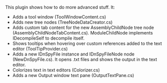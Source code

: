 
This plugin shows how to do more advanced stuff. It:

- Adds a tool window (ToolWindowContent.cs)
- Adds new tree nodes (TreeNodeDataCreator.cs)
- Adds custom tab content for the new AssemblyChildNode tree node (AssemblyChildNodeTabContent.cs). ModuleChildNode implements IDecompileSelf to decompile itself.
- Shows tooltips when hovering over custom references added to the text editor (ToolTipProvider.cs)
- Adds a new IDnSpyFile instance and IDnSpyFileNode node (NewDnSpyFile.cs). It opens .txt files and shows the output in the text editor.
- Colorizes text in text editors (Colorizer.cs)
- Adds a new Output window text pane (OutputTextPane.cs)

